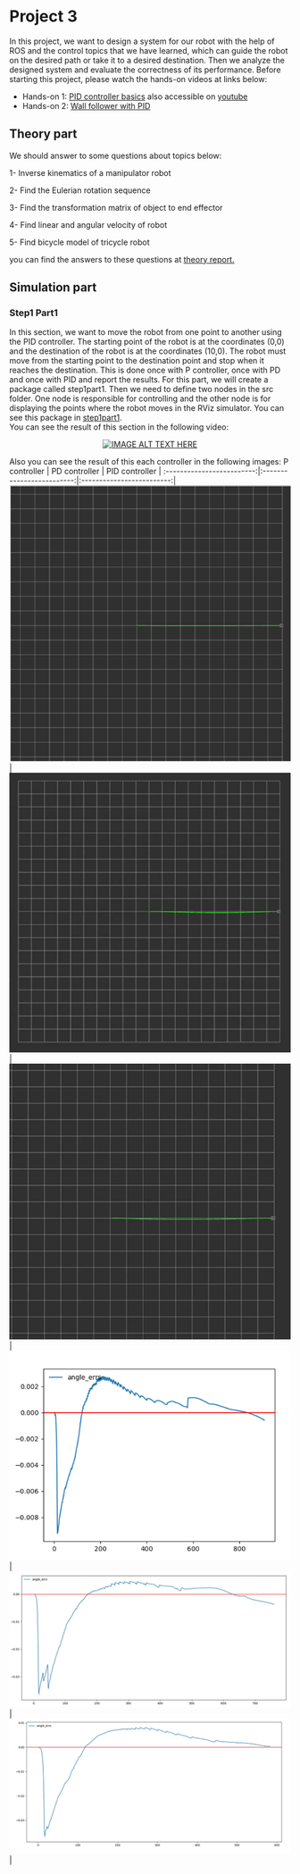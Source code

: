 # Project 3 
In this project, we want to design a system for our robot with the help of ROS and the control topics that we have learned, which can guide the robot on the desired path or take it to a desired destination. Then we analyze the designed system and evaluate the correctness of its performance. 
Before starting this project, please watch the hands-on videos at links below: 
- Hands-on 1: [PID controller basics](https://drive.google.com/file/d/11eF90FgoxCr46JZfEldzN170AZjDnvi_/view?usp=sharing) also accessible on [youtube](https://youtu.be/etBqCg_aOMY)
- Hands-on 2: [Wall follower with PID](https://drive.google.com/file/d/1Py4_9PD7srGbPZveV7A7JpNc6RZqdbxB/view?usp=sharing) 

## Theory part 
We should answer to some questions about topics below: 

1- Inverse kinematics of a manipulator robot
 
2- Find the Eulerian rotation sequence 
 
3- Find the transformation matrix of object to end effector 

4- Find linear and angular velocity of robot 

5- Find bicycle model of tricycle robot 
 
you can find the answers to these questions at [theory report.](https://github.com/Mahdi-Rahmani/Turtle-Bot/blob/main/Project3/Report/Theory%20part%20report.pdf) 
 
## Simulation part 
### Step1 Part1 
In this section, we want to move the robot from one point to another using the PID controller. The starting point of the robot is at the coordinates (0,0) and the destination of the robot is at the coordinates (10,0). The robot must move from the starting point to the destination point and stop when it reaches the destination. This is done once with P controller, once with PD and once with PID and report the results. 
For this part, we will create a package called step1part1. Then we need to define two nodes in the src folder. One node is responsible for controlling and the other node is for displaying the points where the robot moves in the RViz simulator. You can see this package in [step1part1](https://github.com/Mahdi-Rahmani/Turtle-Bot/tree/main/Project3/hw3_ws/src/step1part1).  
You can see the result of this section in the following video:
<div align="center">

[![IMAGE ALT TEXT HERE](https://img.youtube.com/vi/Ec9f06ln8WE/0.jpg)](https://www.youtube.com/watch?v=Ec9f06ln8WE)

</div>

Also you can see the result of this each controller in the following images:
P controller    |  PD controller   | PID controller  |
:-------------------------:|:-------------------------:|:-------------------------:|
![](https://github.com/Mahdi-Rahmani/Turtle-Bot/blob/main/Project3/Results_img/step1part1_P.png)  |  ![](https://github.com/Mahdi-Rahmani/Turtle-Bot/blob/main/Project3/Results_img/step1part1_PD.png)  |  ![](https://github.com/Mahdi-Rahmani/Turtle-Bot/blob/main/Project3/Results_img/step1part1_PID.png)  | 
![](https://github.com/Mahdi-Rahmani/Turtle-Bot/blob/main/Project3/Results_img/step1part1_P_angle_err.png)  |  ![](https://github.com/Mahdi-Rahmani/Turtle-Bot/blob/main/Project3/Results_img/step1part1_PD_angle_err.png)  |  ![](https://github.com/Mahdi-Rahmani/Turtle-Bot/blob/main/Project3/Results_img/step1part1_PID_angle_err.png)  |
